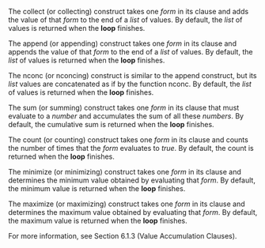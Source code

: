
 



The collect (or collecting) construct takes one *form* in its clause and adds the value of that *form* to the end of a *list* of values. By default, the *list* of values is returned when the **loop** finishes. 



The append (or appending) construct takes one *form* in its clause and appends the value of that *form* to the end of a *list* of values. By default, the *list* of values is returned when the **loop** finishes. 



The nconc (or nconcing) construct is similar to the append construct, but its *list* values are concatenated as if by the function nconc. By default, the *list* of values is returned when the **loop** finishes. 







 



 



The sum (or summing) construct takes one *form* in its clause that must evaluate to a *number* and accumulates the sum of all these *numbers*. By default, the cumulative sum is returned when the **loop** finishes. 



The count (or counting) construct takes one *form* in its clause and counts the number of times that the *form* evaluates to *true*. By default, the count is returned when the **loop** finishes. 



The minimize (or minimizing) construct takes one *form* in its clause and determines the minimum value obtained by evaluating that *form*. By default, the minimum value is returned when the **loop** finishes. 



The maximize (or maximizing) construct takes one *form* in its clause and determines the maximum value obtained by evaluating that *form*. By default, the maximum value is returned when the **loop** finishes. 



For more information, see Section 6.1.3 (Value Accumulation Clauses). 



